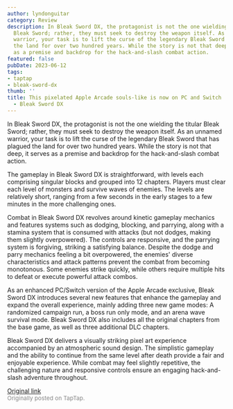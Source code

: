 ```yaml
---
author: lyndonguitar
category: Review
description: In Bleak Sword DX, the protagonist is not the one wielding the titular
  Bleak Sword; rather, they must seek to destroy the weapon itself. As an unnamed
  warrior, your task is to lift the curse of the legendary Bleak Sword that has plagued
  the land for over two hundred years. While the story is not that deep, it serves
  as a premise and backdrop for the hack-and-slash combat action.
featured: false
pubDate: 2023-06-12
tags:
- taptap
- bleak-sword-dx
thumb: ''
title: This pixelated Apple Arcade souls-like is now on PC and Switch | First Impressions
  - Bleak Sword DX
---
```


In Bleak Sword DX, the protagonist is not the one wielding the titular Bleak Sword; rather, they must seek to destroy the weapon itself. As an unnamed warrior, your task is to lift the curse of the legendary Bleak Sword that has plagued the land for over two hundred years. While the story is not that deep, it serves as a premise and backdrop for the hack-and-slash combat action.

The gameplay in Bleak Sword DX is straightforward, with levels each comprising singular blocks and grouped into 12 chapters. Players must clear each level of monsters and survive waves of enemies. The levels are relatively short, ranging from a few seconds in the early stages to a few minutes in the more challenging ones.

Combat in Bleak Sword DX revolves around kinetic gameplay mechanics and features systems such as dodging, blocking, and parrying, along with a stamina system that is consumed with attacks (but not dodges, making them slightly overpowered). The controls are responsive, and the parrying system is forgiving, striking a satisfying balance. Despite the dodge and parry mechanics feeling a bit overpowered, the enemies' diverse characteristics and attack patterns prevent the combat from becoming monotonous. Some enemies strike quickly, while others require multiple hits to defeat or execute powerful attack combos.

As an enhanced PC/Switch version of the Apple Arcade exclusive, Bleak Sword DX introduces several new features that enhance the gameplay and expand the overall experience, mainly adding three new game modes: A randomized campaign run, a boss run only mode, and an arena wave survival mode. Bleak Sword DX also includes all the original chapters from the base game, as well as three additional DLC chapters.

Bleak Sword DX delivers a visually striking pixel art experience accompanied by an atmospheric sound design. The simplistic gameplay and the ability to continue from the same level after death provide a fair and enjoyable experience. While combat may feel slightly repetitive, the challenging nature and responsive controls ensure an engaging hack-and-slash adventure throughout.

[Original link](https://www.taptap.io/post/5802060)<br><span style="font-size: 0.95em; color: #888;">Originally posted on TapTap.</span>
